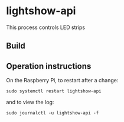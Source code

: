 # lightshow-api

This process controls LED strips

## Build

## Operation instructions

On the Raspberry Pi, to restart after a change:

```
sudo systemctl restart lightshow-api
```
and to view the log:
```
sudo journalctl -u lightshow-api -f
```
